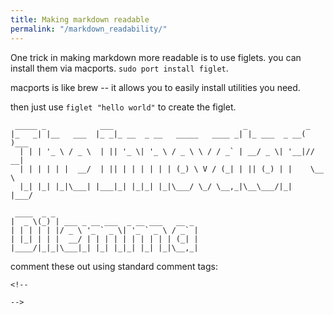```yaml
---
title: Making markdown readable
permalink: "/markdown_readability/"
---
```


One trick in making markdown more readable is to use figlets. you can install them via macports. `sudo port install figlet`. 

macports is like brew -- it allows you to easily install utilities you need. 

then just use `figlet "hello world"` to create the figlet. 

```
 _____ _            ___                             _             _
|_   _| |__   ___  |_ _|_ __  _ __   _____   ____ _| |_ ___  _ __( )___
  | | | '_ \ / _ \  | || '_ \| '_ \ / _ \ \ / / _` | __/ _ \| '__|// __|
  | | | | | |  __/  | || | | | | | | (_) \ V / (_| | || (_) | |    \__ \
  |_| |_| |_|\___| |___|_| |_|_| |_|\___/ \_/ \__,_|\__\___/|_|    |___/

 ____  _ _
|  _ \(_) | ___ _ __ ___  _ __ ___   __ _
| | | | | |/ _ \ '_ ` _ \| '_ ` _ \ / _` |
| |_| | | |  __/ | | | | | | | | | | (_| |
|____/|_|_|\___|_| |_| |_|_| |_| |_|\__,_|
```

comment these out using standard comment tags:

```
<!--

-->
```
